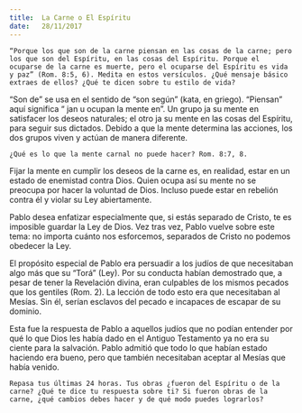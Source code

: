 ```yaml
---
title:  La Carne o El Espíritu
date:   28/11/2017
---
```



`“Porque los que son de la carne piensan en las cosas de la carne; pero los que son del Espíritu, en las cosas del Espíritu. Porque el ocuparse de la carne es muerte, pero el ocuparse del Espíritu es vida y paz” (Rom. 8:5, 6). Medita en estos versículos. ¿Qué mensaje básico extraes de ellos? ¿Qué te dicen sobre tu estilo de vida?`

“Son de” se usa en el sentido de “son según” (kata, en griego). “Piensan” aquí significa “ jan u ocupan la mente en”. Un grupo  ja su mente en satisfacer los deseos naturales; el otro  ja su mente en las cosas del Espíritu, para seguir sus dictados. Debido a que la mente determina las acciones, los dos grupos viven y actúan de manera diferente.

`¿Qué es lo que la mente carnal no puede hacer? Rom. 8:7, 8.`

Fijar la mente en cumplir los deseos de la carne es, en realidad, estar en un estado de enemistad contra Dios. Quien ocupa así su mente no se preocupa por hacer la voluntad de Dios. Incluso puede estar en rebelión contra él y violar su Ley abiertamente.

Pablo desea enfatizar especialmente que, si estás separado de Cristo, te es imposible guardar la Ley de Dios. Vez tras vez, Pablo vuelve sobre este tema: no importa cuánto nos esforcemos, separados de Cristo no podemos obedecer la Ley.

El propósito especial de Pablo era persuadir a los judíos de que necesitaban algo más que su “Torá” (Ley). Por su conducta habían demostrado que, a pesar de tener la Revelación divina, eran culpables de los mismos pecados que los gentiles (Rom. 2). La lección de todo esto era que necesitaban al Mesías. Sin él, serían esclavos del pecado e incapaces de escapar de su dominio.

Esta fue la respuesta de Pablo a aquellos judíos que no podían entender por qué lo que Dios les había dado en el Antiguo Testamento ya no era su ciente para la salvación. Pablo admitió que todo lo que habían estado haciendo era bueno, pero que también necesitaban aceptar al Mesías que había venido.

`Repasa tus últimas 24 horas. Tus obras ¿fueron del Espíritu o de la carne? ¿Qué te dice tu respuesta sobre ti? Si fueron obras de la carne, ¿qué cambios debes hacer y de qué modo puedes lograrlos?`
